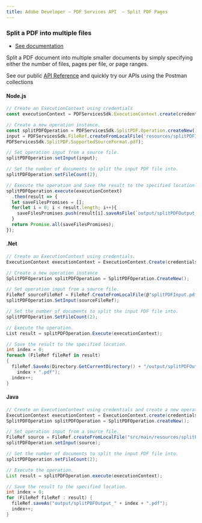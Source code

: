 ```yaml
---
title: Adobe Developer — PDF Services API  — Split PDF Pages
---
```


<TextBlock slots="heading, buttons, text, text1" theme="dark" className="bgBlue link"/>

### Split a PDF into multiple files

- [See documentation](https://www.adobe.com/go/pdftoolsapi_doc)

Split a PDF document into multiple smaller documents by simply specifying either the number of files, pages per file, or page ranges.

See our public [API Reference](https://documentcloud.adobe.com/document-services/index.html#post-splitPDF) and quickly try our APIs using the Postman collections

<CodeBlock slots="heading, code" repeat="3" languages="js,.net,java" />

#### Node.js

```js
// Create an ExecutionContext using credentials
const executionContext = PDFServicesSdk.ExecutionContext.create(credentials);

// Create a new operation instance.
const splitPDFOperation = PDFServicesSdk.SplitPDF.Operation.createNew(),
input = PDFServicesSdk.FileRef.createFromLocalFile('resources/splitPDFInput.pdf',
PDFServicesSdk.SplitPDF.SupportedSourceFormat.pdf);

// Set operation input from a source file.
splitPDFOperation.setInput(input);

// Set the number of documents to split the input PDF file into.
splitPDFOperation.setFileCount(2);

// Execute the operation and Save the result to the specified location.
splitPDFOperation.execute(executionContext)
  .then(result => {
  let saveFilesPromises = [];
  for(let i = 0; i < result.length; i++){
    saveFilesPromises.push(result[i].saveAsFile(`output/splitPDFOutput_${i}.pdf`));
  }
  return Promise.all(saveFilesPromises);
});
```

#### .Net

```c#
// Create an ExecutionContext using credentials.
ExecutionContext executionContext = ExecutionContext.Create(credentials);

// Create a new operation instance
SplitPDFOperation splitPDFOperation = SplitPDFOperation.CreateNew();

// Set operation input from a source file.
FileRef sourceFileRef = FileRef.CreateFromLocalFile(@"splitPDFInput.pdf");
splitPDFOperation.SetInput(sourceFileRef);

// Set the number of documents to split the input PDF file into.
splitPDFOperation.SetFileCount(2);

// Execute the operation.
List result = splitPDFOperation.Execute(executionContext);

// Save the result to the specified location.
int index = 0;
foreach (FileRef fileRef in result)
{
  fileRef.SaveAs(Directory.GetCurrentDirectory() + "/output/splitPDFOutput_" +
    index + ".pdf");
  index++;
}
```

#### Java

```java
// Create an ExecutionContext using credentials and create a new operation instance.
ExecutionContext executionContext = ExecutionContext.create(credentials);
SplitPDFOperation splitPDFOperation = SplitPDFOperation.createNew();

// Set operation input from a source file.
FileRef source = FileRef.createFromLocalFile("src/main/resources/splitPDFInput.pdf");
splitPDFOperation.setInput(source);

// Set the number of documents to split the input PDF file into.
splitPDFOperation.setFileCount(2);

// Execute the operation.
List result = splitPDFOperation.execute(executionContext);

// Save the result to the specified location.
int index = 0;
for (FileRef fileRef : result) {
  fileRef.saveAs("output/splitPDFOutput_" + index + ".pdf");
  index++;
}
```
